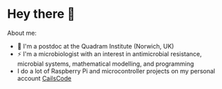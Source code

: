 # Hey there 👋

About me:

- 🧬 I'm a postdoc at the Quadram Institute (Norwich, UK)
- ⚡ I'm a microbiologist with an interest in antimicrobial resistance, microbial systems, mathematical modelling, and programming
- I do a lot of Raspberry Pi and microcontroller projects on my personal account [CailsCode](https://github.com/CailsCodes)

